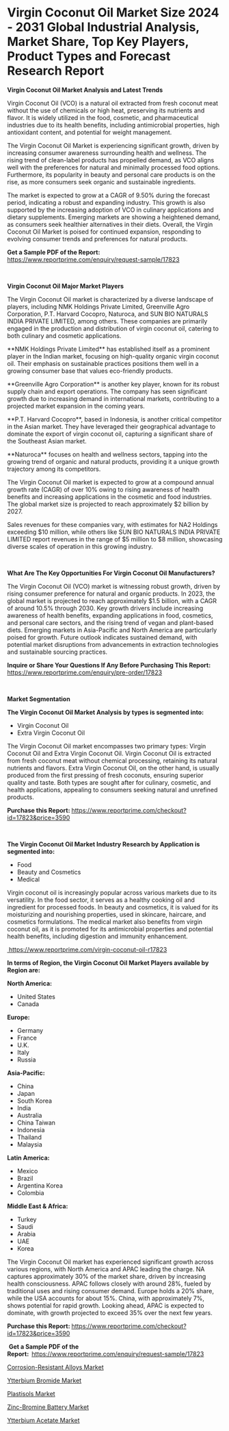 <p><h1>Virgin Coconut Oil Market Size 2024 - 2031 Global Industrial Analysis, Market Share, Top Key Players, Product Types and Forecast Research Report</h1></p><p><strong>Virgin Coconut Oil Market Analysis and Latest Trends</strong></p>
<p><p>Virgin Coconut Oil (VCO) is a natural oil extracted from fresh coconut meat without the use of chemicals or high heat, preserving its nutrients and flavor. It is widely utilized in the food, cosmetic, and pharmaceutical industries due to its health benefits, including antimicrobial properties, high antioxidant content, and potential for weight management.</p><p>The Virgin Coconut Oil Market is experiencing significant growth, driven by increasing consumer awareness surrounding health and wellness. The rising trend of clean-label products has propelled demand, as VCO aligns well with the preferences for natural and minimally processed food options. Furthermore, its popularity in beauty and personal care products is on the rise, as more consumers seek organic and sustainable ingredients.</p><p>The market is expected to grow at a CAGR of 9.50% during the forecast period, indicating a robust and expanding industry. This growth is also supported by the increasing adoption of VCO in culinary applications and dietary supplements. Emerging markets are showing a heightened demand, as consumers seek healthier alternatives in their diets. Overall, the Virgin Coconut Oil Market is poised for continued expansion, responding to evolving consumer trends and preferences for natural products.</p></p>
<p><strong>Get a Sample PDF of the Report:&nbsp;</strong> <a href="https://www.reportprime.com/enquiry/request-sample/17823?utm_campaign=1197&utm_medium=2&utm_source=Github&utm_content=ia&utm_term=20112024&utm_id=virgin-coconut-oil">https://www.reportprime.com/enquiry/request-sample/17823</a></p>
<p>&nbsp;</p>
<p><strong>Virgin Coconut Oil Major Market Players</strong></p>
<p><p>The Virgin Coconut Oil market is characterized by a diverse landscape of players, including NMK Holdings Private Limited, Greenville Agro Corporation, P.T. Harvard Cocopro, Naturoca, and SUN BIO NATURALS INDIA PRIVATE LIMITED, among others. These companies are primarily engaged in the production and distribution of virgin coconut oil, catering to both culinary and cosmetic applications.</p><p>**NMK Holdings Private Limited** has established itself as a prominent player in the Indian market, focusing on high-quality organic virgin coconut oil. Their emphasis on sustainable practices positions them well in a growing consumer base that values eco-friendly products. </p><p>**Greenville Agro Corporation** is another key player, known for its robust supply chain and export operations. The company has seen significant growth due to increasing demand in international markets, contributing to a projected market expansion in the coming years.</p><p>**P.T. Harvard Cocopro**, based in Indonesia, is another critical competitor in the Asian market. They have leveraged their geographical advantage to dominate the export of virgin coconut oil, capturing a significant share of the Southeast Asian market.</p><p>**Naturoca** focuses on health and wellness sectors, tapping into the growing trend of organic and natural products, providing it a unique growth trajectory among its competitors.</p><p>The Virgin Coconut Oil market is expected to grow at a compound annual growth rate (CAGR) of over 10% owing to rising awareness of health benefits and increasing applications in the cosmetic and food industries. The global market size is projected to reach approximately $2 billion by 2027.</p><p>Sales revenues for these companies vary, with estimates for NA2 Holdings exceeding $10 million, while others like SUN BIO NATURALS INDIA PRIVATE LIMITED report revenues in the range of $5 million to $8 million, showcasing diverse scales of operation in this growing industry.</p></p>
<p>&nbsp;</p>
<p><strong>What Are The Key Opportunities For Virgin Coconut Oil Manufacturers?</strong></p>
<p><p>The Virgin Coconut Oil (VCO) market is witnessing robust growth, driven by rising consumer preference for natural and organic products. In 2023, the global market is projected to reach approximately $1.5 billion, with a CAGR of around 10.5% through 2030. Key growth drivers include increasing awareness of health benefits, expanding applications in food, cosmetics, and personal care sectors, and the rising trend of vegan and plant-based diets. Emerging markets in Asia-Pacific and North America are particularly poised for growth. Future outlook indicates sustained demand, with potential market disruptions from advancements in extraction technologies and sustainable sourcing practices.</p></p>
<p><strong>Inquire or Share Your Questions If Any Before Purchasing This Report:</strong> <a href="https://www.reportprime.com/enquiry/pre-order/17823?utm_campaign=1197&utm_medium=2&utm_source=Github&utm_content=ia&utm_term=20112024&utm_id=virgin-coconut-oil">https://www.reportprime.com/enquiry/pre-order/17823</a></p>
<p>&nbsp;</p>
<p><strong>Market Segmentation</strong></p>
<p><strong>The Virgin Coconut Oil Market Analysis by types is segmented into:</strong></p>
<p><ul><li>Virgin Coconut Oil</li><li>Extra Virgin Coconut Oil</li></ul></p>
<p><p>The Virgin Coconut Oil market encompasses two primary types: Virgin Coconut Oil and Extra Virgin Coconut Oil. Virgin Coconut Oil is extracted from fresh coconut meat without chemical processing, retaining its natural nutrients and flavors. Extra Virgin Coconut Oil, on the other hand, is usually produced from the first pressing of fresh coconuts, ensuring superior quality and taste. Both types are sought after for culinary, cosmetic, and health applications, appealing to consumers seeking natural and unrefined products.</p></p>
<p><strong>Purchase this Report:&nbsp;</strong><a href="https://www.reportprime.com/checkout?id=17823&price=3590&utm_campaign=1197&utm_medium=2&utm_source=Github&utm_content=ia&utm_term=20112024&utm_id=virgin-coconut-oil">https://www.reportprime.com/checkout?id=17823&price=3590</a></p>
<p>&nbsp;</p>
<p><strong>The Virgin Coconut Oil Market Industry Research by Application is segmented into:</strong></p>
<p><ul><li>Food</li><li>Beauty and Cosmetics</li><li>Medical</li></ul></p>
<p><p>Virgin coconut oil is increasingly popular across various markets due to its versatility. In the food sector, it serves as a healthy cooking oil and ingredient for processed foods. In beauty and cosmetics, it is valued for its moisturizing and nourishing properties, used in skincare, haircare, and cosmetics formulations. The medical market also benefits from virgin coconut oil, as it is promoted for its antimicrobial properties and potential health benefits, including digestion and immunity enhancement.</p></p>
<p><a href="https://www.reportprime.com/virgin-coconut-oil-r17823?utm_campaign=1197&utm_medium=2&utm_source=Github&utm_content=ia&utm_term=20112024&utm_id=virgin-coconut-oil">&nbsp;https://www.reportprime.com/virgin-coconut-oil-r17823</a></p>
<p><strong>In terms of Region, the Virgin Coconut Oil Market Players available by Region are:</strong></p>
<p>
    <p> <strong> North America: </strong>
        <ul>
            <li>United States</li>
            <li>Canada</li>
        </ul>
        </p> 
    <p> <strong> Europe: </strong>
        <ul>
            <li>Germany</li>
            <li>France</li>
            <li>U.K.</li>
            <li>Italy</li>
            <li>Russia</li>
        </ul>
        </p> 
    <p> <strong> Asia-Pacific: </strong>
        <ul>
            <li>China</li>
            <li>Japan</li>
            <li>South Korea</li>
            <li>India</li>
            <li>Australia</li>
            <li>China Taiwan</li>
            <li>Indonesia</li>
            <li>Thailand</li>
            <li>Malaysia</li>
        </ul>
        </p> 
    <p> <strong> Latin America: </strong>
        <ul>
            <li>Mexico</li>
            <li>Brazil</li>
            <li>Argentina Korea</li>
            <li>Colombia</li>
        </ul>
        </p> 
    <p> <strong> Middle East & Africa: </strong>
        <ul>
            <li>Turkey</li>
            <li>Saudi</li>
            <li>Arabia</li>
            <li>UAE</li>
            <li>Korea</li>
        </ul>
    </p>
    </p>
<p><p>The Virgin Coconut Oil market has experienced significant growth across various regions, with North America and APAC leading the charge. NA captures approximately 30% of the market share, driven by increasing health consciousness. APAC follows closely with around 28%, fueled by traditional uses and rising consumer demand. Europe holds a 20% share, while the USA accounts for about 15%. China, with approximately 7%, shows potential for rapid growth. Looking ahead, APAC is expected to dominate, with growth projected to exceed 35% over the next few years.</p></p>
<p><strong>Purchase this Report: </strong><a href="https://www.reportprime.com/checkout?id=17823&price=3590&utm_campaign=1197&utm_medium=2&utm_source=Github&utm_content=ia&utm_term=20112024&utm_id=virgin-coconut-oil">https://www.reportprime.com/checkout?id=17823&price=3590</a></p>
<p>&nbsp;<strong>Get a Sample PDF of the Report:&nbsp;&nbsp;</strong><a href="https://www.reportprime.com/enquiry/request-sample/17823?utm_campaign=1197&utm_medium=2&utm_source=Github&utm_content=ia&utm_term=20112024&utm_id=virgin-coconut-oil">https://www.reportprime.com/enquiry/request-sample/17823</a></p>
<p><strong></strong></p>
<p><p><a href="https://www.linkedin.com/pulse/global-corrosion-resistant-alloys-103-cagr-forecast-2024-atvue?utm_campaign=1197&utm_medium=2&utm_source=Github&utm_content=ia&utm_term=20112024&utm_id=virgin-coconut-oil">Corrosion-Resistant Alloys Market</a></p><p><a href="https://issuu.com/reportprime-2/docs/ytterbium-bromide-market-size-2030._4bffe66b119a5a?utm_campaign=1197&utm_medium=2&utm_source=Github&utm_content=ia&utm_term=20112024&utm_id=virgin-coconut-oil">Ytterbium Bromide Market</a></p><p><a href="https://www.linkedin.com/pulse/plastisols-market-evolution-key-trends-regional-dynamics-zsmge?utm_campaign=1197&utm_medium=2&utm_source=Github&utm_content=ia&utm_term=20112024&utm_id=virgin-coconut-oil">Plastisols Market</a></p><p><a href="https://www.linkedin.com/pulse/future-trends-global-zinc-bromine-battery-market-insights-analysis-inqsf?utm_campaign=1197&utm_medium=2&utm_source=Github&utm_content=ia&utm_term=20112024&utm_id=virgin-coconut-oil">Zinc-Bromine Battery Market</a></p><p><a href="https://issuu.com/reportprime-2/docs/ytterbium-acetate-market-size-2030._887490ee59c801?utm_campaign=1197&utm_medium=2&utm_source=Github&utm_content=ia&utm_term=20112024&utm_id=virgin-coconut-oil">Ytterbium Acetate Market</a></p></p>